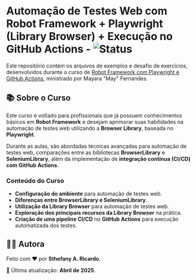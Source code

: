 # Automação de Testes Web com Robot Framework + Playwright (Library Browser) + Execução no GitHub Actions - ![Status](https://img.shields.io/badge/Status-Em%20Andamento-yellow)  

Este repositório contém os arquivos de exemplos e desafio de exercícios, desenvolvidos durante o curso de [Robot Framework com Playwright e GitHub Actions](https://www.udemy.com/course/robot-framework-com-playwright-e-github-actions), ministrado por Mayara "May" Fernandes. 

## 📚 Sobre o Curso

Este curso é voltado para profissionais que já possuem conhecimentos básicos em **Robot Framework** e desejam aprimorar suas habilidades na automação de testes web utilizando a **Browser Library**, baseada no **Playwright**.

Durante as aulas, são abordadas técnicas avançadas para automação de testes web, comparações entre as bibliotecas **BrowserLibrary** e **SeleniumLibrary**, além da implementação de **integração contínua (CI/CD) com GitHub Actions**.

### Conteúdo do Curso
- **Configuração do ambiente** para automação de testes web.  
- **Diferenças entre BrowserLibrary e SeleniumLibrary**.  
- **Utilização da Library Browser** para automação de testes web.  
- **Exploração dos principais recursos da Library Browser** na prática.  
- **Criação de uma pipeline CI/CD** no **GitHub Actions** para execução automatizada dos testes.

## 🙋‍♀️ Autora
Feito com ❤️ por **Sthefany A. Ricardo**.

📅 Última atualização: **Abril de 2025**.